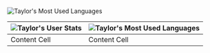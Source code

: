 # 



![Taylor's Most Used Languages](https://github-readme-stats.vercel.app/api/top-langs/?username=taylorrodriguez&layout=compact&title_color=FFF&text_color=FFF&bg_color=696969)


| ![Taylor's User Stats](https://github-readme-stats.vercel.app/api?username=taylorrodriguez&show_icons=true&title_color=FFF&icon_color=E80000&text_color=FFF&bg_color=696969)  | ![Taylor's Most Used Languages](https://github-readme-stats.vercel.app/api/top-langs/?username=taylorrodriguez&layout=compact&title_color=FFF&text_color=FFF&bg_color=696969) |
| ------------- | ------------- |
| Content Cell  | Content Cell  |